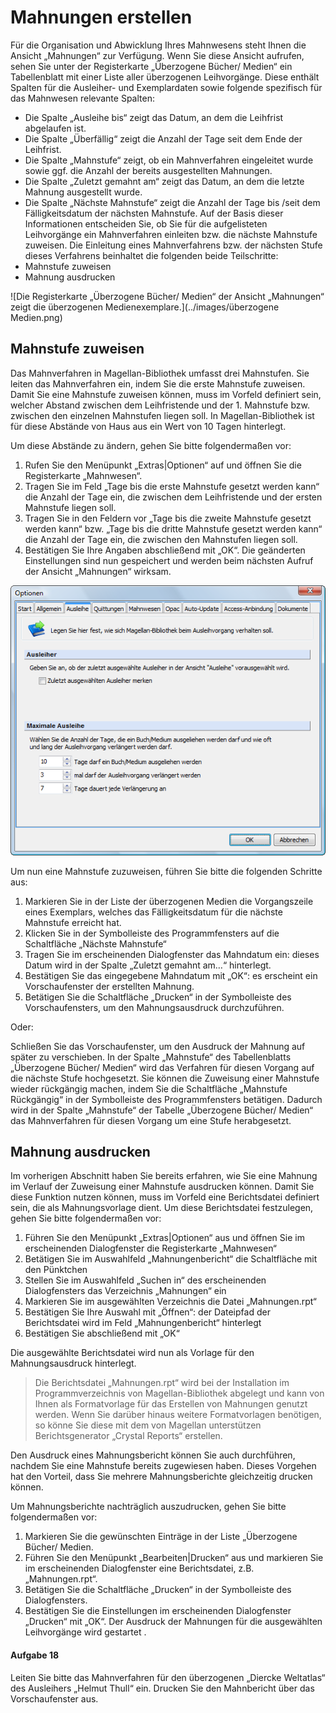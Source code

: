 



# Mahnungen erstellen


Für die Organisation und Abwicklung Ihres Mahnwesens steht Ihnen die Ansicht „Mahnungen“ zur Verfügung. Wenn Sie diese Ansicht aufrufen, sehen Sie unter der Registerkarte „Überzogene Bücher/ Medien“ ein Tabellenblatt mit einer Liste aller überzogenen Leihvorgänge. Diese enthält Spalten für die Ausleiher- und Exemplardaten sowie folgende spezifisch für das Mahnwesen relevante Spalten:
* Die Spalte „Ausleihe bis“ zeigt das Datum, an dem die Leihfrist abgelaufen ist.
* Die Spalte „Überfällig“ zeigt die Anzahl der Tage seit dem Ende der Leihfrist.
* Die Spalte „Mahnstufe“ zeigt, ob ein Mahnverfahren eingeleitet wurde sowie ggf. die Anzahl der bereits ausgestellten Mahnungen.
* Die Spalte „Zuletzt gemahnt am“ zeigt das Datum, an dem die letzte Mahnung ausgestellt wurde.
* Die Spalte „Nächste Mahnstufe“ zeigt die Anzahl der Tage bis /seit dem Fälligkeitsdatum der nächsten Mahnstufe.
Auf der Basis dieser Informationen entscheiden Sie, ob Sie für die aufgelisteten Leihvorgänge ein Mahnverfahren einleiten bzw. die nächste Mahnstufe zuweisen. Die Einleitung eines Mahnverfahrens bzw. der nächsten Stufe dieses Verfahrens beinhaltet die folgenden beide Teilschritte:
* Mahnstufe zuweisen
* Mahnung ausdrucken


![Die Registerkarte „Überzogene Bücher/ Medien“ der Ansicht „Mahnungen“ zeigt die überzogenen Medienexemplare.](../images/überzogene Medien.png)


## Mahnstufe zuweisen 


Das Mahnverfahren in Magellan-Bibliothek umfasst drei Mahnstufen. Sie leiten das Mahnverfahren ein, indem Sie die erste Mahnstufe zuweisen. Damit Sie eine Mahnstufe zuweisen können, muss im Vorfeld definiert sein, welcher Abstand zwischen dem Leihfristende und der 1. Mahnstufe bzw. zwischen den einzelnen Mahnstufen liegen soll. In Magellan-Bibliothek ist für diese Abstände von Haus aus ein Wert von 10 Tagen hinterlegt.


Um diese Abstände zu ändern, gehen Sie bitte folgendermaßen vor:


1. Rufen Sie den Menüpunkt „Extras|Optionen“ auf und öffnen Sie die Registerkarte „Mahnwesen“.
2. Tragen Sie im Feld „Tage bis die erste Mahnstufe gesetzt werden kann“ die Anzahl der Tage ein, die zwischen dem Leihfristende und der ersten Mahnstufe liegen soll.
3. Tragen Sie in den Feldern vor „Tage bis die zweite Mahnstufe gesetzt werden kann“ bzw. „Tage bis die dritte Mahnstufe gesetzt werden kann“ die Anzahl der Tage ein, die zwischen den Mahnstufen liegen soll.
4. Bestätigen Sie Ihre Angaben abschließend mit „OK“.
Die geänderten Einstellungen sind nun gespeichert und werden beim nächsten Aufruf der Ansicht „Mahnungen“ wirksam.


![Auf der Registerkarte „Mahnwesen“ des Dialogfensters „Optionen“ bestimmen Sie die Fristen für die unterschiedlichen Mahnstufen. ](../images/optionen.png)


Um nun eine Mahnstufe zuzuweisen, führen Sie bitte die folgenden Schritte aus:
1. Markieren Sie in der Liste der überzogenen Medien die Vorgangszeile eines Exemplars, welches das Fälligkeitsdatum für die nächste Mahnstufe erreicht hat.
2. Klicken Sie in der Symbolleiste des Programmfensters auf die Schaltfläche „Nächste Mahnstufe“
3. Tragen Sie im erscheinenden Dialogfenster das Mahndatum ein: dieses Datum wird in der Spalte „Zuletzt gemahnt am…“ hinterlegt.
4. Bestätigen Sie das eingegebene Mahndatum mit „OK“: es erscheint ein Vorschaufenster der erstellten Mahnung.
5. Betätigen Sie die Schaltfläche „Drucken“ in der Symbolleiste des Vorschaufensters, um den Mahnungsausdruck durchzuführen.


Oder:


Schließen Sie das Vorschaufenster, um den Ausdruck der Mahnung auf später zu verschieben.
In der Spalte „Mahnstufe“ des Tabellenblatts „Überzogene Bücher/ Medien“ wird das Verfahren für diesen Vorgang auf die nächste Stufe hochgesetzt.
Sie können die Zuweisung einer Mahnstufe wieder rückgängig machen, indem Sie die Schaltfläche „Mahnstufe Rückgängig“ in der Symbolleiste des Programmfensters betätigen. Dadurch wird in der Spalte „Mahnstufe“ der Tabelle „Überzogene Bücher/ Medien“ das Mahnverfahren für diesen Vorgang um eine Stufe herabgesetzt.


## Mahnung ausdrucken


Im vorherigen Abschnitt haben Sie bereits erfahren, wie Sie eine Mahnung im Verlauf der Zuweisung einer Mahnstufe ausdrucken können. Damit Sie diese Funktion nutzen können, muss im Vorfeld eine Berichtsdatei definiert sein, die als Mahnungsvorlage dient. Um diese Berichtsdatei festzulegen, gehen Sie bitte folgendermaßen vor:


1. Führen Sie den Menüpunkt „Extras|Optionen“ aus und öffnen Sie im erscheinenden Dialogfenster die Registerkarte „Mahnwesen“
2. Betätigen Sie im Auswahlfeld „Mahnungenbericht“ die Schaltfläche mit den Pünktchen
3. Stellen Sie im Auswahlfeld „Suchen in“ des erscheinenden Dialogfensters das Verzeichnis „Mahnungen“ ein
4. Markieren Sie im ausgewählten Verzeichnis die Datei „Mahnungen.rpt“
5. Bestätigen Sie Ihre Auswahl mit „Öffnen“: der Dateipfad der Berichtsdatei wird im Feld „Mahnungenbericht“ hinterlegt
6. Bestätigen Sie abschließend mit „OK“


Die ausgewählte Berichtsdatei wird nun als Vorlage für den Mahnungsausdruck hinterlegt.


>Die Berichtsdatei „Mahnungen.rpt“ wird bei der Installation im Programmverzeichnis von Magellan-Bibliothek abgelegt und kann von Ihnen als Formatvorlage für das Erstellen von Mahnungen genutzt werden. Wenn Sie darüber hinaus weitere Formatvorlagen benötigen, so könne Sie diese mit dem von Magellan unterstützen Berichtsgenerator „Crystal Reports“ erstellen.




Den Ausdruck eines Mahnungsbericht können Sie auch durchführen, nachdem Sie eine Mahnstufe bereits zugewiesen haben. Dieses Vorgehen hat den Vorteil, dass Sie mehrere Mahnungsberichte gleichzeitig drucken können.


Um Mahnungsberichte nachträglich auszudrucken, gehen Sie bitte folgendermaßen vor:


1. Markieren Sie die gewünschten Einträge in der Liste „Überzogene Bücher/ Medien.
2. Führen Sie den Menüpunkt „Bearbeiten|Drucken“ aus und markieren Sie im erscheinenden Dialogfenster eine Berichtsdatei, z.B. „Mahnungen.rpt“.
3. Betätigen Sie die Schaltfläche „Drucken“ in der Symbolleiste des Dialogfensters.
4. Bestätigen Sie die Einstellungen im erscheinenden Dialogfenster „Drucken“ mit „OK“.
Der Ausdruck der Mahnungen für die ausgewählten Leihvorgänge wird gestartet .


#### Aufgabe 18
Leiten Sie bitte das Mahnverfahren für den überzogenen „Diercke Weltatlas“ des Ausleihers „Helmut Thull“ ein. Drucken Sie den Mahnbericht über das Vorschaufenster aus.
